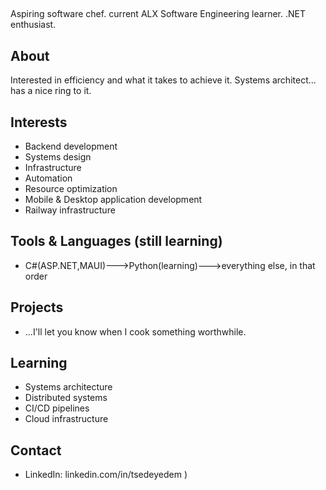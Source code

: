 ## 

Aspiring software chef. current ALX Software Engineering learner. .NET enthusiast.

## About

Interested in efficiency and what it takes to achieve it.
Systems architect... has a nice ring to it.

## Interests

- Backend development
- Systems design
- Infrastructure
- Automation
- Resource optimization
- Mobile & Desktop application development
- Railway infrastructure

## Tools & Languages (still learning)

-  C#(ASP.NET,MAUI)--->Python(learning)--->everything else, in that order

## Projects

- ...I'll let you know when I cook something worthwhile.

## Learning

- Systems architecture
- Distributed systems
- CI/CD pipelines
- Cloud infrastructure

## Contact
- LinkedIn: linkedin.com/in/tsedeyedem )

